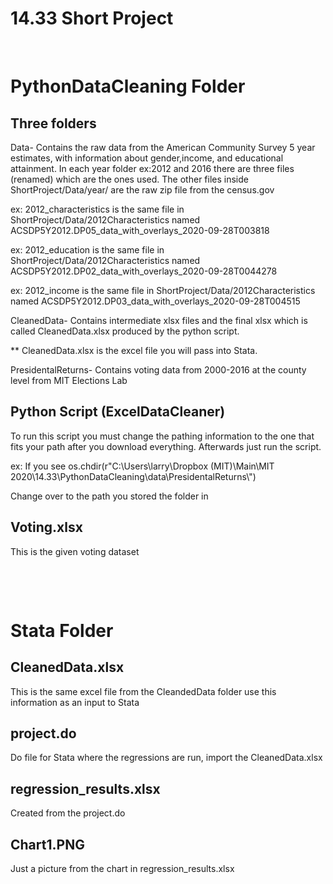 # 14.33 Short Project

<p>&nbsp;</p>


PythonDataCleaning Folder
=============

Three folders 
-------------

Data- Contains the raw data from the American Community Survey 5 year estimates, with information about gender,income, and educational attainment. 
In each year folder ex:2012 and 2016 there are three files (renamed) which are the ones used. The other files inside ShortProject/Data/year/ are the raw zip file from the census.gov

ex: 2012_characteristics is the same file in ShortProject/Data/2012Characteristics named ACSDP5Y2012.DP05_data_with_overlays_2020-09-28T003818

ex: 2012_education is the same file in ShortProject/Data/2012Characteristics named ACSDP5Y2012.DP02_data_with_overlays_2020-09-28T0044278

ex: 2012_income is the same file in ShortProject/Data/2012Characteristics named ACSDP5Y2012.DP03_data_with_overlays_2020-09-28T004515

CleanedData- Contains intermediate xlsx files and the final xlsx which is called CleanedData.xlsx produced by the python script.

** CleanedData.xlsx is the excel file you will pass into Stata.

PresidentalReturns- Contains voting data from 2000-2016 at the county level from MIT Elections Lab

Python Script (ExcelDataCleaner)
-------------

To run this script you must change the pathing information to the one that fits your path after you download everything. Afterwards just run the script.

ex: If you see os.chdir(r"C:\\Users\\larry\\Dropbox (MIT)\\Main\\MIT 2020\\14.33\\PythonDataCleaning\\data\\PresidentalReturns\\") 

Change over to the path you stored the folder in


Voting.xlsx
-------------

This is the given voting dataset 

<p>&nbsp;</p>
<p>&nbsp;</p>

Stata Folder
=============

CleanedData.xlsx
-------------

This is the same excel file from the CleandedData folder use this information as an input to Stata

project.do
-------------

Do file for Stata where the regressions are run, import the CleanedData.xlsx

regression_results.xlsx
-------------

Created from the project.do

Chart1.PNG
-------------

Just a picture from the chart in regression_results.xlsx

